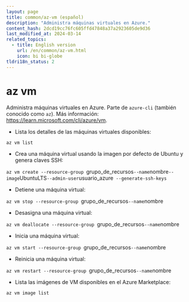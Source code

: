 ```yaml
---
layout: page
title: common/az-vm (español)
description: "Administra máquinas virtuales en Azure."
content_hash: 2dcd19cc76fc605ffd47848a37a2923605de9d36
last_modified_at: 2024-03-14
related_topics:
  - title: English version
    url: /en/common/az-vm.html
    icon: bi bi-globe
tldri18n_status: 2
---
```

# az vm

Administra máquinas virtuales en Azure.
Parte de `azure-cli` (también conocido como `az`).
Más información: <https://learn.microsoft.com/cli/azure/vm>.

- Lista los detalles de las máquinas virtuales disponibles:

`az vm list`

- Crea una máquina virtual usando la imagen por defecto de Ubuntu y genera claves SSH:

`az vm create --resource-group `<span class="tldr-var badge badge-pill bg-dark-lm bg-white-dm text-white-lm text-dark-dm font-weight-bold">grupo_de_recursos</span>` --name `<span class="tldr-var badge badge-pill bg-dark-lm bg-white-dm text-white-lm text-dark-dm font-weight-bold">nombre</span>` --image `<span class="tldr-var badge badge-pill bg-dark-lm bg-white-dm text-white-lm text-dark-dm font-weight-bold">UbuntuLTS</span>` --admin-user `<span class="tldr-var badge badge-pill bg-dark-lm bg-white-dm text-white-lm text-dark-dm font-weight-bold">usuario_azure</span>` --generate-ssh-keys`

- Detiene una máquina virtual:

`az vm stop --resource-group `<span class="tldr-var badge badge-pill bg-dark-lm bg-white-dm text-white-lm text-dark-dm font-weight-bold">grupo_de_recursos</span>` --name `<span class="tldr-var badge badge-pill bg-dark-lm bg-white-dm text-white-lm text-dark-dm font-weight-bold">nombre</span>

- Desasigna una máquina virtual:

`az vm deallocate --resource-group `<span class="tldr-var badge badge-pill bg-dark-lm bg-white-dm text-white-lm text-dark-dm font-weight-bold">grupo_de_recursos</span>` --name `<span class="tldr-var badge badge-pill bg-dark-lm bg-white-dm text-white-lm text-dark-dm font-weight-bold">nombre</span>

- Inicia una máquina virtual:

`az vm start --resource-group `<span class="tldr-var badge badge-pill bg-dark-lm bg-white-dm text-white-lm text-dark-dm font-weight-bold">grupo_de_recursos</span>` --name `<span class="tldr-var badge badge-pill bg-dark-lm bg-white-dm text-white-lm text-dark-dm font-weight-bold">nombre</span>

- Reinicia una máquina virtual:

`az vm restart --resource-group `<span class="tldr-var badge badge-pill bg-dark-lm bg-white-dm text-white-lm text-dark-dm font-weight-bold">grupo_de_recursos</span>` --name `<span class="tldr-var badge badge-pill bg-dark-lm bg-white-dm text-white-lm text-dark-dm font-weight-bold">nombre</span>

- Lista las imágenes de VM disponibles en el Azure Marketplace:

`az vm image list`
